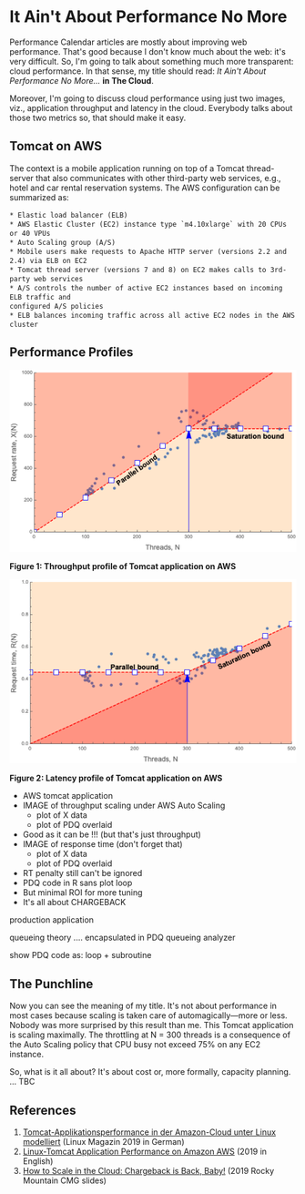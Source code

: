 # It Ain't About Performance No More


Performance Calendar articles are mostly about improving web performance. 
That's good because I don't know much about the web: it's very difficult. 
So, I'm going to talk about something much more transparent: cloud performance. 
In that sense, my title should read: *It Ain't About Performance No More...* **in The Cloud**.

Moreover, I'm going to discuss cloud performance using just two images, viz., 
application throughput and latency in the cloud. 
Everybody talks about those two metrics so, that should make it easy.

## Tomcat on AWS
The context is a mobile application running on top of a Tomcat thread-server that also 
communicates with other third-party web services, e.g., hotel and car rental reservation systems. 
The AWS configuration can be summarized as:

	* Elastic load balancer (ELB)
	* AWS Elastic Cluster (EC2) instance type `m4.10xlarge` with 20 CPUs or 40 VPUs 
	* Auto Scaling group (A/S)
	* Mobile users make requests to Apache HTTP server (versions 2.2 and 2.4) via ELB on EC2
	* Tomcat thread server (versions 7 and 8) on EC2 makes calls to 3rd-party web services
	* A/S controls the number of active EC2 instances based on incoming ELB traffic and 
	configured A/S policies
	* ELB balances incoming traffic across all active EC2 nodes in the AWS cluster



## Performance Profiles

![Figure 1](fig1.png)  
<figcaption><b>Figure 1: Throughput profile of Tomcat application  on AWS</b></figcaption>



![](fig2.png) 
<figcaption><b>Figure 2: Latency profile of Tomcat application  on AWS</b></figcaption>


  * AWS tomcat application
  * IMAGE of throughput scaling under AWS Auto Scaling 
      * plot of X data
      * plot of PDQ overlaid
  * Good as it can be !!! (but that's just throughput)
  * IMAGE of response time (don't forget that)
      * plot of X data
      * plot of PDQ overlaid
  * RT penalty still can't be ignored
  * PDQ code in R sans plot loop
  * But minimal ROI for more tuning
  * It's all about CHARGEBACK 

production application 

queueing theory .... encapsulated in PDQ queueing analyzer

show PDQ code as: loop + subroutine


## The Punchline

Now you can see the meaning of my title. It's not about performance in most cases because 
scaling is taken care of automagically&mdash;more or less. Nobody was more surprised by this 
result than me. This Tomcat application is scaling maximally. The throttling at N = 300 threads 
is a consequence of the Auto Scaling policy that CPU busy not exceed 75% on any EC2 instance. 

So, what is it all about? It's about cost or, more formally, capacity planning. 
... TBC


  
## References
  1. [Tomcat-Applikationsperformance in der Amazon-Cloud unter Linux modelliert](https://www.linux-magazin.de/ausgaben/2019/02/aws-performance/) (Linux Magazin 2019 in German)
  1. [Linux-Tomcat Application Performance on Amazon AWS](https://arxiv.org/abs/1811.12341) (2019 in English)
  1. [How to Scale in the Cloud: Chargeback is Back, Baby!](https://speakerdeck.com/drqz/how-to-scale-in-the-cloud-chargeback-is-back-baby) (2019 Rocky Mountain CMG slides)





